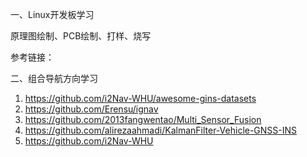 一、Linux开发板学习

原理图绘制、PCB绘制、打样、烧写

参考链接：

二、组合导航方向学习

1) https://github.com/i2Nav-WHU/awesome-gins-datasets
2) https://github.com/Erensu/ignav
3) https://github.com/2013fangwentao/Multi_Sensor_Fusion
4) https://github.com/alirezaahmadi/KalmanFilter-Vehicle-GNSS-INS
5) https://github.com/i2Nav-WHU